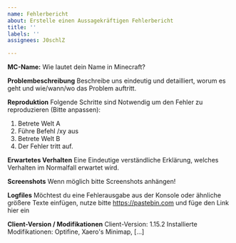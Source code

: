 ```yaml
---
name: Fehlerbericht
about: Erstelle einen Aussagekräftigen Fehlerbericht
title: ''
labels: ''
assignees: J0schlZ

---
```


**MC-Name:** Wie lautet dein Name in Minecraft?

**Problembeschreibung**
Beschreibe uns eindeutig und detailliert, worum es geht und wie/wann/wo das Problem auftritt.

**Reproduktion**
Folgende Schritte sind Notwendig um den Fehler zu reproduzieren (Bitte anpassen):
1. Betrete Welt A
2. Führe Befehl /xy aus
3. Betrete Welt B
4. Der Fehler tritt auf.

**Erwartetes Verhalten**
Eine Eindeutige verständliche Erklärung, welches Verhalten im Normalfall erwartet wird.

**Screenshots**
Wenn möglich bitte Screenshots anhängen!

**Logfiles**
Möchtest du eine Fehlerausgabe aus der Konsole oder ähnliche größere Texte einfügen,
nutze bitte https://pastebin.com und füge den Link hier ein

**Client-Version / Modifikationen**
Client-Version: 1.15.2
Installierte Modifikationen: Optifine, Xaero's Minimap, [...]
